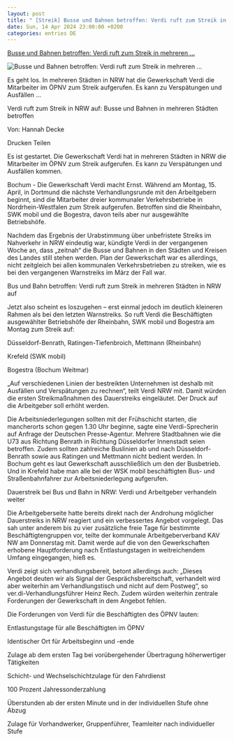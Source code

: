 ```yaml
---
layout: post
title: " [Streik] Busse und Bahnen betroffen: Verdi ruft zum Streik in mehreren ..."
date: Sun, 14 Apr 2024 23:00:00 +0200
categories: entries DE
---
```

[Busse und Bahnen betroffen: Verdi ruft zum Streik in mehreren ...](https://www.wa.de/nordrhein-westfalen/streik-bus-bahn-nrw-montag-verdi-dauerstreik-duesseldorf-ratingen-bochum-krefeld-nahverkehr-oepnv-93009374.html)

![Busse und Bahnen betroffen: Verdi ruft zum Streik in mehreren ...](https://www.wa.de/assets/images/31/297/31297568-bahnen-bogestra-betriebshof-mfe.jpg)

Es geht los. In mehreren Städten in NRW hat die Gewerkschaft Verdi die Mitarbeiter im ÖPNV zum Streik aufgerufen. Es kann zu Verspätungen und Ausfällen ...

Verdi ruft zum Streik in NRW auf: Busse und Bahnen in mehreren Städten betroffen

Von: Hannah Decke

Drucken Teilen

Es ist gestartet. Die Gewerkschaft Verdi hat in mehreren Städten in NRW die Mitarbeiter im ÖPNV zum Streik aufgerufen. Es kann zu Verspätungen und Ausfällen kommen.

Bochum - Die Gewerkschaft Verdi macht Ernst. Während am Montag, 15. April, in Dortmund die nächste Verhandlungsrunde mit den Arbeitgebern beginnt, sind die Mitarbeiter dreier kommunaler Verkehrsbetriebe in Nordrhein-Westfalen zum Streik aufgerufen. Betroffen sind die Rheinbahn, SWK mobil und die Bogestra, davon teils aber nur ausgewählte Betriebshöfe.

Nachdem das Ergebnis der Urabstimmung über unbefristete Streiks im Nahverkehr in NRW eindeutig war, kündigte Verdi in der vergangenen Woche an, dass „zeitnah“ die Busse und Bahnen in den Städten und Kreisen des Landes still stehen werden. Plan der Gewerkschaft war es allerdings, nicht zeitgleich bei allen kommunalen Verkehrsbetrieben zu streiken, wie es bei den vergangenen Warnstreiks im März der Fall war.

Bus und Bahn betroffen: Verdi ruft zum Streik in mehreren Städten in NRW auf

Jetzt also scheint es loszugehen – erst einmal jedoch im deutlich kleineren Rahmen als bei den letzten Warnstreiks. So ruft Verdi die Beschäftigten ausgewählter Betriebshöfe der Rheinbahn, SWK mobil und Bogestra am Montag zum Streik auf:

Düsseldorf-Benrath, Ratingen-Tiefenbroich, Mettmann (Rheinbahn)

Krefeld (SWK mobil)

Bogestra (Bochum Weitmar)

„Auf verschiedenen Linien der bestreikten Unternehmen ist deshalb mit Ausfällen und Verspätungen zu rechnen“, teilt Verdi NRW mit. Damit würden die ersten Streikmaßnahmen des Dauerstreiks eingeläutet. Der Druck auf die Arbeitgeber soll erhöht werden.

Die Arbeitsniederlegungen sollten mit der Frühschicht starten, die mancherorts schon gegen 1.30 Uhr beginne, sagte eine Verdi-Sprecherin auf Anfrage der Deutschen Presse-Agentur. Mehrere Stadtbahnen wie die U73 aus Richtung Benrath in Richtung Düsseldorfer Innenstadt seien betroffen. Zudem sollten zahlreiche Buslinien ab und nach Düsseldorf-Benrath sowie aus Ratingen und Mettmann nicht bedient werden. In Bochum geht es laut Gewerkschaft ausschließlich um den der Busbetrieb. Und in Krefeld habe man alle bei der WSK mobil beschäftigten Bus- und Straßenbahnfahrer zur Arbeitsniederlegung aufgerufen.

Dauerstreik bei Bus und Bahn in NRW: Verdi und Arbeitgeber verhandeln weiter

Die Arbeitgeberseite hatte bereits direkt nach der Androhung möglicher Dauerstreiks in NRW reagiert und ein verbessertes Angebot vorgelegt. Das sah unter anderem bis zu vier zusätzliche freie Tage für bestimmte Beschäftigtengruppen vor, teilte der kommunale Arbeitgeberverband KAV NW am Donnerstag mit. Damit werde auf die von den Gewerkschaften erhobene Hauptforderung nach Entlastungstagen in weitreichendem Umfang eingegangen, hieß es.

Verdi zeigt sich verhandlungsbereit, betont allerdings auch: „Dieses Angebot deuten wir als Signal der Gesprächsbereitschaft, verhandelt wird aber weiterhin am Verhandlungstisch und nicht auf dem Postweg“, so ver.di-Verhandlungsführer Heinz Rech. Zudem würden weiterhin zentrale Forderungen der Gewerkschaft in dem Angebot fehlen.

Die Forderungen von Verdi für die Beschäftigten des ÖPNV lauten:

Entlastungstage für alle Beschäftigten im ÖPNV

Identischer Ort für Arbeitsbeginn und -ende

Zulage ab dem ersten Tag bei vorübergehender Übertragung höherwertiger Tätigkeiten

Schicht- und Wechselschichtzulage für den Fahrdienst

100 Prozent Jahressonderzahlung

Überstunden ab der ersten Minute und in der individuellen Stufe ohne Abzug

Zulage für Vorhandwerker, Gruppenführer, Teamleiter nach individueller Stufe

